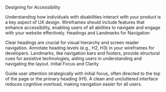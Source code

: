 Designing for Accessibility

Understanding how individuals with disabilities interact with your product is a key aspect of UX design.
Wireframes should include features that enhance accessibility, enabling users of all abilities to navigate and engage with your website effectively.
Headings and Landmarks for Navigation

Clear headings are crucial for visual hierarchy and screen reader navigation. Annotate heading levels (e.g., H2, H3) in your wireframes for developers.
Landmarks, like navigation bars and footers, provide structural cues for assistive technologies, aiding users in understanding and navigating the layout.
Initial Focus and Clarity

Guide user attention strategically with initial focus, often directed to the top of the page or the primary heading (H1).
A clean and uncluttered interface reduces cognitive overload, making navigation easier for all users.